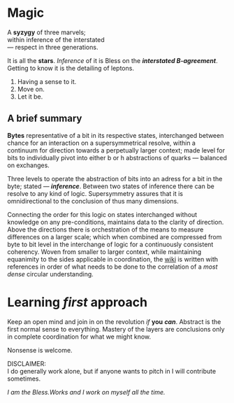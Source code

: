 # Magic

A **syzygy** of three marvels; \
within inference of the interstated \
 — respect in three generations.

It is all the **stars**. _Inference_ of it is Bless on the _**interstated B-agreement**_. Getting to know it is the detailing of leptons.

1. Having a sense to it.
2. Move on.
3. Let it be.

## A brief summary

**Bytes** representative of a bit in its respective states, interchanged between chance for an interaction on a supersymmetrical resolve, within a continuum for direction towards a perpetually larger context; made level for bits to individually pivot into either b or h abstractions of quarks — balanced on exchanges.

Three levels to operate the abstraction of bits into an adress for a bit in the byte; stated — _**inference**_. Between two states of inference there can be resolve to any kind of logic. Supersymmetry assures that it is omnidirectional to the conclusion of thus many dimensions.

Connecting the order for this logic on states interchanged without knowledge on any pre-conditions, maintains data to the clarity of direction. Above the directions there is orchestration of the means to measure differences on a larger scale; which when combined are compressed from byte to bit level in the interchange of logic for a continuously consistent coherency. Woven from smaller to larger context, while maintaining equanimity to the sides applicable in coordination, the [wiki](https://github.com/BlessWorks/Magic/wiki) is written with references in order of what needs to be done to the correlation of a _most dense_ circular understanding.

# Learning _first_ approach

Keep an open mind and join in on the revolution _if_ **you** _**can**_. Abstract is the first normal sense to everything. Mastery of the layers are conclusions only in complete coordination for what we might know.

Nonsense is welcome.

DISCLAIMER: \
I do generally work alone, but if anyone wants to pitch in I will contribute sometimes.

_I am the Bless.Works and I work on myself all the time._

